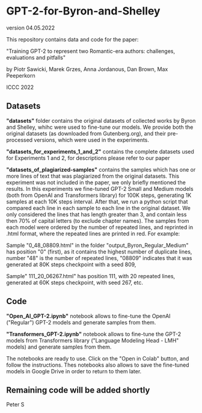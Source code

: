 # GPT-2-for-Byron-and-Shelley
version 04.05.2022

This repository contains data and code for the paper:

"Training GPT-2 to represent two Romantic-era authors: challenges, evaluations and pitfalls" 

by Piotr Sawicki, Marek Grzes, Anna Jordanous, Dan Brown, Max Peeperkorn

ICCC 2022

## Datasets

**"datasets"** folder contains the original datasets of collected works by Byron and Shelley, whihc were used to fine-tune our models. We provide both the original datasets (as downloaded from Gutenberg.org), and their pre-processed versions, which were used in the experiments. 

**"datasets_for_experiments_1_and_2"** contains the complete datasets used for Experiments 1 and 2, for descriptions please refer to our paper

**"datasets_of_plagiarized-samples"** contains the samples which has one or more lines of text that was plagiarized from the original datasets. This experiment was not included in the paper, we only briefly mentioned the results. In this experiments we fine-tuned GPT-2 Small and Medium models (both from OpenAI and Transformers library) for 100K steps, generating 1K samples at each 10K steps interval. After that, we run a python script that compared each line in each sample to each line in the original dataset. We only considered the lines that has length greater than 3, and contain less then 70% of capital letters (to exclude chapter names). The samples from each model were ordered by the number of repeated lines, and reprinted in .html format, where the repeated lines are printed in red. For example:

Sample "0_48_08809.html" in the folder "output_Byron_Regular_Medium" has position "0" (first), as it contains the highest number of duplicate lines, number "48" is the number of repeated lines, "08809" indicates that it was generated at 80K steps checkpoint with a seed 809,

Sample" 111_20_06267.html" has position 111, with 20 repeated lines, generated at 60K steps checkpoint, with seed 267, etc.

## Code

**"Open_AI_GPT-2.ipynb"** notebook allows to fine-tune the OpenAI ("Regular") GPT-2 models and generate samples from them. 

**"Transformers_GPT-2.ipynb"** notebook allows to fine-tune the GPT-2 models from Transformers library ("Language Modeling Head - LMH" models) and generate samples from them. 

The notebooks are ready to use. Click on the "Open in Colab" button, and follow the instructions. Thes notebooks also allows to save the fine-tuned models in Google Drive in order to return to them later.

## Remaining code will be added shortly
Peter S

